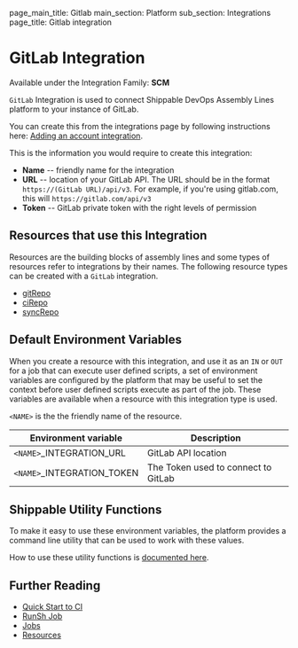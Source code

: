 page_main_title: Gitlab
main_section: Platform
sub_section: Integrations
page_title: Gitlab integration

# GitLab Integration

Available under the Integration Family: **SCM**

`GitLab` Integration is used to connect Shippable DevOps Assembly Lines platform to your instance of GitLab.

You can create this from the integrations page by following instructions here: [Adding an account integration](/platform/management/integrations/#adding-an-account-integration).

This is the information you would require to create this integration:

* **Name** -- friendly name for the integration
* **URL** -- location of your GitLab API. The URL should be in the format `https://(GitLab URL)/api/v3`. For example, if you're using gitlab.com, this will `https://gitlab.com/api/v3`
* **Token** -- GitLab private token with the right levels of permission

## Resources that use this Integration
Resources are the building blocks of assembly lines and some types of resources refer to integrations by their names. The following resource types can be created with a `GitLab` integration.

* [gitRepo](/platform/workflow/resource/gitrepo)
* [ciRepo](/platform/workflow/resource/cirepo)
* [syncRepo](/platform/workflow/resource/syncrepo)

## Default Environment Variables
When you create a resource with this integration, and use it as an `IN` or `OUT` for a job that can execute user defined scripts, a set of environment variables are configured by the platform that may be useful to set the context before user defined scripts execute as part of the job. These variables are available when a resource with this integration type is used.

`<NAME>` is the the friendly name of the resource.

| Environment variable						| Description                         |
| ------------- 								|------------------------------------ |
| `<NAME>`\_INTEGRATION\_URL    			| GitLab API location |
| `<NAME>`\_INTEGRATION\_TOKEN			| The Token used to connect to GitLab |

## Shippable Utility Functions
To make it easy to use these environment variables, the platform provides a command line utility that can be used to work with these values.

How to use these utility functions is [documented here](/platform/tutorial/workflow/using-shipctl).

## Further Reading
* [Quick Start to CI](/getting-started/ci-sample)
* [RunSh Job](/platform/workflow/job/runsh)
* [Jobs](/platform/workflow/job/overview)
* [Resources](/platform/workflow/resource/overview)
